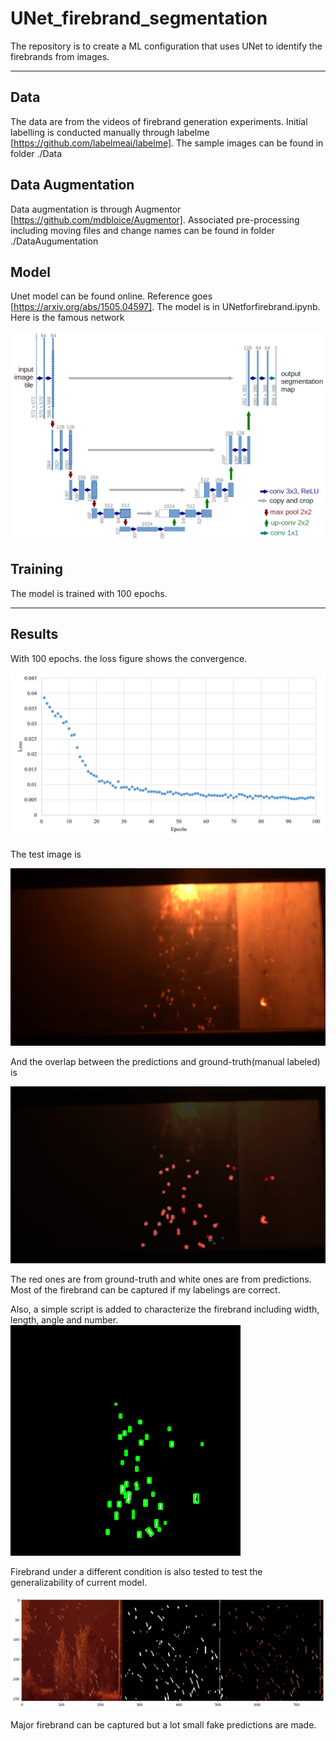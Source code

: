 # UNet_firebrand_segmentation

The repository is to create a ML configuration that uses UNet to identify the firebrands from images. 

---

## Data

The data are from the videos of firebrand generation experiments. Initial labelling is conducted manually through labelme [https://github.com/labelmeai/labelme]. 
The sample images can be found in folder ./Data

## Data Augmentation

Data augmentation is through Augmentor [https://github.com/mdbloice/Augmentor].
Associated pre-processing including moving files and change names can be found in folder ./DataAugumentation

## Model

Unet model can be found online. Reference goes [https://arxiv.org/abs/1505.04597]. The model is in UNetforfirebrand.ipynb. Here is the famous network

<img src="u-net-architecture.png" width="600">

## Training

The model is trained with 100 epochs.

---

## Results

With 100 epochs. the loss figure shows the convergence. 

<img src="Results/loss.png" width="600">

The test image is

<img src="Results/test.jpg" width="600">


And the overlap between the predictions and ground-truth(manual labeled) is

<img src="Results/overlay_image.jpg" width="600">

The red ones are from ground-truth and white ones are from predictions. Most of the firebrand can be captured if my labelings are correct.

Also, a simple script is added to characterize the firebrand including width, length, angle and number. 
![Results/firebrand_characterization.png](Results/firebrand_characterization.png)

Firebrand under a different condition is also tested to test the generalizability of current model. 

![Results/model_generalization.png](Results/model_generalization.png)

Major firebrand can be captured but a lot small fake predictions are made. 
